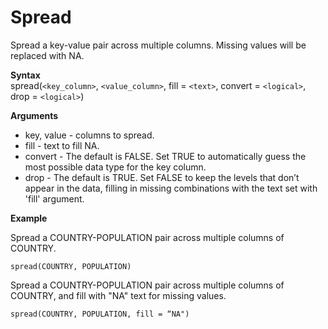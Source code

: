 # Spread

Spread a key-value pair across multiple columns. Missing values will be replaced with NA.

**Syntax**  
spread(```<key_column>```, ```<value_column>```, fill = ```<text>```, convert = ```<logical>```, drop = ```<logical>```)

**Arguments**  
- key, value - columns to spread.  
- fill - text to fill NA.
- convert - The default is FALSE. Set TRUE to automatically guess the most possible data type for the key column.   
- drop - The default is TRUE. Set FALSE to keep the levels that don’t appear in the data, filling in missing combinations with the text set with 'fill' argument.

**Example**  

Spread a COUNTRY-POPULATION pair across multiple columns of COUNTRY.
```
spread(COUNTRY, POPULATION)  
```
 
Spread a COUNTRY-POPULATION pair across multiple columns of COUNTRY, and fill with "NA" text for missing values.
```
spread(COUNTRY, POPULATION, fill = “NA")  
```
 